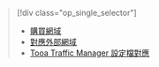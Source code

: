 > [!div class="op_single_selector"]
> * [購買網域](../articles/app-service-web/custom-dns-web-site-buydomains-web-app.md)
> * [對應外部網域](../articles/app-service-web/app-service-web-tutorial-custom-domain.md)
> * [Tooa Traffic Manager 設定檔對應](../articles/app-service-web/web-sites-traffic-manager-custom-domain-name.md)
> 
> 

